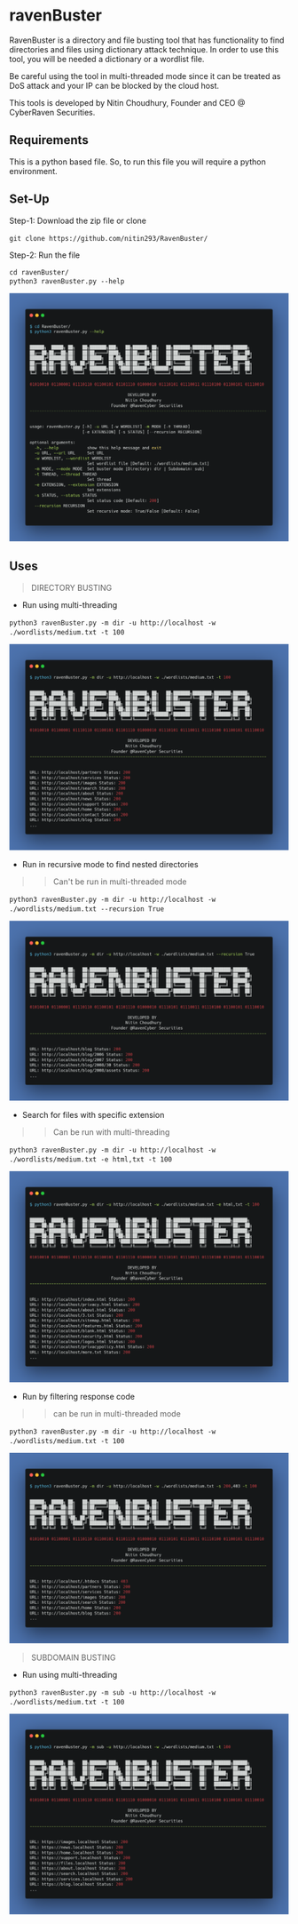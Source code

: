 # ravenBuster
RavenBuster is a directory and file busting tool that has functionality to find directories and files using dictionary attack technique. In order to use this tool, you will be needed a dictionary or a wordlist file. 


Be careful using the tool in multi-threaded mode since it can be treated as DoS attack and your IP can be blocked by the cloud host. 


This tools is developed by Nitin Choudhury, Founder and CEO @ CyberRaven Securities.

## Requirements
This is a python based file. So, to run this file you will require a python environment.

## Set-Up
Step-1: Download the zip file or clone

`git clone https://github.com/nitin293/RavenBuster/`

Step-2: Run the file

```
cd ravenBuster/
python3 ravenBuster.py --help
```

![img](./assets/img-0.png)

## Uses

> DIRECTORY BUSTING
* Run using multi-threading

`python3 ravenBuster.py -m dir -u http://localhost -w ./wordlists/medium.txt -t 100`

![img](./assets/img-1.png)


* Run in recursive mode to find nested directories

>> Can't be run in multi-threaded mode

`python3 ravenBuster.py -m dir -u http://localhost -w ./wordlists/medium.txt --recursion True`

![img](./assets/img-2.png)


* Search for files with specific extension

>> Can be run with multi-threading

`python3 ravenBuster.py -m dir -u http://localhost -w ./wordlists/medium.txt -e html,txt -t 100`

![img](./assets/img-3.png)


* Run by filtering response code

>> can be run in multi-threaded mode

`python3 ravenBuster.py -m dir -u http://localhost -w ./wordlists/medium.txt -t 100`

![img](./assets/img-4.png)




> SUBDOMAIN BUSTING
* Run using multi-threading

`python3 ravenBuster.py -m sub -u http://localhost -w ./wordlists/medium.txt -t 100`

![img](./assets/img-5.png)